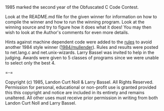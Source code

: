 1985 marked the second year of the Obfuscated C Code Contest.


Look at the README.md file for the given winner for information
on how to compile the winner and how to run the winning program.
Look at the winning source and try to figure how it does what it does!
You may then wish to look at the Author's comments for even more details.

Hints against machine dependent code were added to the [rules](rules.txt) to
avoid another 1984 style winner ([1984/mullender](../1984/mullender)). Rules and
results were posted to net.lang.c and net.unix-wizards.  Larry Bassel was
invited to help in the judging.  Awards were given to 5 classes of programs
since we were unable to select only the best 4.

=-=

Copyright (c) 1985, Landon Curt Noll & Larry Bassel.
All Rights Reserved.  Permission for personal, educational or non-profit use is
granted provided this this copyright and notice are included in its entirety
and remains unaltered.  All other uses must receive prior permission in writing
from both Landon Curt Noll and Larry Bassel.
